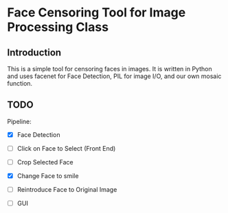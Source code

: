 # Face Censoring Tool for Image Processing Class

## Introduction

This is a simple tool for censoring faces in images. It is written in Python and uses facenet for Face Detection, PIL for image I/O, and our own mosaic function.

## TODO

Pipeline:
- [x] Face Detection
- [ ] Click on Face to Select (Front End)
- [ ] Crop Selected Face
- [x] Change Face to smile
- [ ] Reintroduce Face to Original Image

- [ ] GUI
